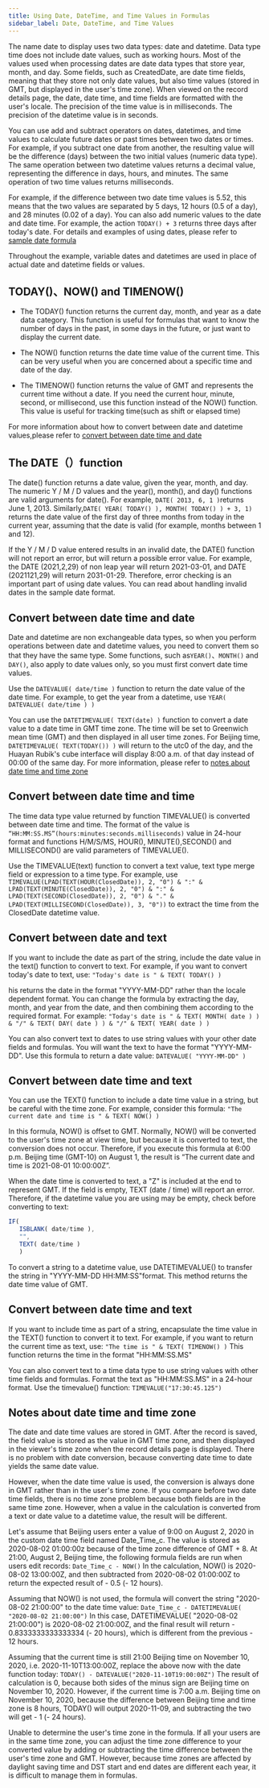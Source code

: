 ```yaml
---
title: Using Date, DateTime, and Time Values in Formulas
sidebar_label: Date, DateTime, and Time Values
---
```


The name date to display uses two data types: date and datetime. Data type time does not include date values, such as working hours. Most of the values used when processing dates are date data types that store year, month, and day. Some fields, such as CreatedDate, are date time fields, meaning that they store not only date values, but also time values (stored in GMT, but displayed in the user's time zone). When viewed on the record details page, the date, date time, and time fields are formatted with the user's locale. The precision of the time value is in milliseconds. The precision of the datetime value is in seconds.

You can use add and subtract operators on dates, datetimes, and time values to calculate future dates or past times between two dates or times. For example, if you subtract one date from another, the resulting value will be the difference (days) between the two initial values (numeric data type). The same operation between two datetime values returns a decimal value, representing the difference in days, hours, and minutes. The same operation of two time values returns milliseconds.

For example, if the difference between two date time values is 5.52, this means that the two values are separated by 5 days, 12 hours (0.5 of a day), and 28 minutes (0.02 of a day). You can also add numeric values to the date and date time. For example, the action `TODAY() + 3` returns three days after today's date. For details and examples of using dates, please refer to [sample date formula](url)

Throughout the example, variable dates and datetimes are used in place of actual date and datetime fields or values.

## TODAY()、NOW() and TIMENOW()

- The TODAY() function returns the current day, month, and year as a date data category. This function is useful for formulas that want to know the number of days in the past, in some days in the future, or just want to display the current date.

- The NOW() function returns the date time value of the current time. This can be very useful when you are concerned about a specific time and date of the day.

- The TIMENOW() function returns the value of GMT and represents the current time without a date. If you need the current hour, minute, second, or millisecond, use this function instead of the NOW() function. This value is useful for tracking time(such as shift or elapsed time)

For more information about how to convert between date and datetime values,please refer to [convert between date time and date](#convert-between-date-time-and-date)

## The DATE（）function

The date() function returns a date value, given the year, month, and day. The numeric Y / M / D values and the year(), month(), and day() functions are valid arguments for date(). For example, `DATE( 2013, 6, 1 )`returns June 1, 2013. Similarly,`DATE( YEAR( TODAY() ), MONTH( TODAY() ) + 3, 1)` returns the date value of the first day of three months from today in the current year, assuming that the date is valid (for example, months between 1 and 12).

If the Y / M / D value entered results in an invalid date, the DATE() function will not report an error, but will return a possible error value. For example, the DATE (2021,2,29) of non leap year will return 2021-03-01, and DATE (2021121,29) will return 2031-01-29. Therefore, error checking is an important part of using date values. You can read about handling invalid dates in the sample date format.

## Convert between date time and date

Date and datetime are non exchangeable data types, so when you perform operations between date and datetime values, you need to convert them so that they have the same type. Some functions, such as`YEAR()`、`MONTH()` and `DAY()`, also apply to date values only, so you must first convert date time values.

Use the `DATEVALUE( date/time )` function to return the date value of the date time. For example, to get the year from a datetime, use `YEAR( DATEVALUE( date/time ) )`

You can use the `DATETIMEVALUE( TEXT(date) )` function to convert a date value to a date time in GMT time zone. The time will be set to Greenwich mean time (GMT) and then displayed in all user time zones. For Beijing time, `DATETIMEVALUE( TEXT(TODAY()) )` will return to the utc0 of the day, and the Huayan Rubik's cube interface will display 8:00 a.m. of that day instead of 00:00 of the same day. For more information, please refer to [notes about date time and time zone](#notes-about-date-time-and-time-zone)

## Convert between date time and time

The time data type value returned by function TIMEVALUE() is converted between date time and time. The format of the value is `“HH:MM:SS.MS”(hours:minutes:seconds.milliseconds)` value in 24-hour format and functions H/M/S/MS, HOUR(), MINUTE(),SECOND() and MILLISECOND() are valid parameters of TIMEVALUE().

Use the TIMEVALUE(text) function to convert a text value, text type merge field or expression to a time type. For example, use `TIMEVALUE(LPAD(TEXT(HOUR(ClosedDate)), 2, "0") & ":" & LPAD(TEXT(MINUTE(ClosedDate)), 2, "0") & ":" & LPAD(TEXT(SECOND(ClosedDate)), 2, "0") & "." & LPAD(TEXT(MILLISECOND(ClosedDate)), 3, "0"))` to extract the time from the ClosedDate datetime value.

## Convert between date and text

If you want to include the date as part of the string, include the date value in the text() function to convert to text. For example, if you want to convert today's date to text, use:
`"Today's date is " & TEXT( TODAY() )`

his returns the date in the format "YYYY-MM-DD" rather than the locale dependent format. You can change the formula by extracting the day, month, and year from the date, and then combining them according to the required format. For example:
`"Today's date is " & TEXT( MONTH( date ) ) & "/" & TEXT( DAY( date ) ) & "/" & TEXT( YEAR( date ) )`

You can also convert text to dates to use string values with your other date fields and formulas. You will want the text to have the format "YYYY-MM-DD". Use this formula to return a date value:
`DATEVALUE( "YYYY-MM-DD" )`

## Convert between date time and text

You can use the TEXT() function to include a date time value in a string, but be careful with the time zone. For example, consider this formula:
`"The current date and time is " & TEXT( NOW() )`

In this formula, NOW() is offset to GMT. Normally, NOW() will be converted to the user's time zone at view time, but because it is converted to text, the conversion does not occur. Therefore, if you execute this formula at 6:00 p.m. Beijing time (GMT-10) on August 1, the result is “The current date and time is 2021-08-01 10:00:00Z”.

When the date time is converted to text, a "Z" is included at the end to represent GMT. If the field is empty, TEXT (date / time) will report an error. Therefore, if the datetime value you are using may be empty, check before converting to text:

```js
IF(
   ISBLANK( date/time ),
   "",
   TEXT( date/time )
   )
   ```

To convert a string to a datetime value, use DATETIMEVALUE() to transfer the string in "YYYY-MM-DD HH:MM:SS"format. This method returns the date time value of GMT.

## Convert between date time and text

If you want to include time as part of a string, encapsulate the time value in the TEXT() function to convert it to text. For example, if you want to return the current time as text, use:
`"The time is " & TEXT( TIMENOW() )`
This function returns the time in the format "HH:MM:SS.MS"

You can also convert text to a time data type to use string values with other time fields and formulas. Format the text as "HH:MM:SS.MS" in a 24-hour format. Use the timevalue() function:
`TIMEVALUE("17:30:45.125")`

## Notes about date time and time zone

The date and date time values are stored in GMT. After the record is saved, the field value is stored as the value in GMT time zone, and then displayed in the viewer's time zone when the record details page is displayed. There is no problem with date conversion, because converting date time to date yields the same date value.

However, when the date time value is used, the conversion is always done in GMT rather than in the user's time zone. If you compare before two date time fields, there is no time zone problem because both fields are in the same time zone. However, when a value in the calculation is converted from a text or date value to a datetime value, the result will be different.

Let's assume that Beijing users enter a value of 9:00 on August 2, 2020 in the custom date time field named Date_Time_c. The value is stored as 2020-08-02 01:00:00z because of the time zone difference of GMT + 8. At 21:00, August 2, Beijing time, the following formula fields are run when users edit records:
`Date_Time_c - NOW()`
In the calculation, NOW() is 2020-08-02 13:00:00Z, and then subtracted from 2020-08-02 01:00:00Z to return the expected result of - 0.5 (- 12 hours).

Assuming that NOW() is not used, the formula will convert the string "2020-08-02 21:00:00" to the date time value:
`Date_Time_c - DATETIMEVALUE( "2020-08-02 21:00:00")`
In this case, DATETIMEVALUE( "2020-08-02 21:00:00") is 2020-08-02 21:00:00Z, and the final result will return - 0.8333333333333334 (- 20 hours), which is different from the previous - 12 hours.

Assuming that the current time is still 21:00 Beijing time on November 10, 2020, i.e. 2020-11-10T13:00:00Z, replace the above now with the date function today:
`TODAY() - DATEVALUE("2020-11-10T19:00:00Z")`
The result of calculation is 0, because both sides of the minus sign are Beijing time on November 10, 2020. However, if the current time is 7:00 a.m. Beijing time on November 10, 2020, because the difference between Beijing time and time zone is 8 hours, TODAY() will output 2020-11-09, and subtracting the two will get - 1 (- 24 hours).

Unable to determine the user's time zone in the formula. If all your users are in the same time zone, you can adjust the time zone difference to your converted value by adding or subtracting the time difference between the user's time zone and GMT. However, because time zones are affected by daylight saving time and DST start and end dates are different each year, it is difficult to manage them in formulas.
